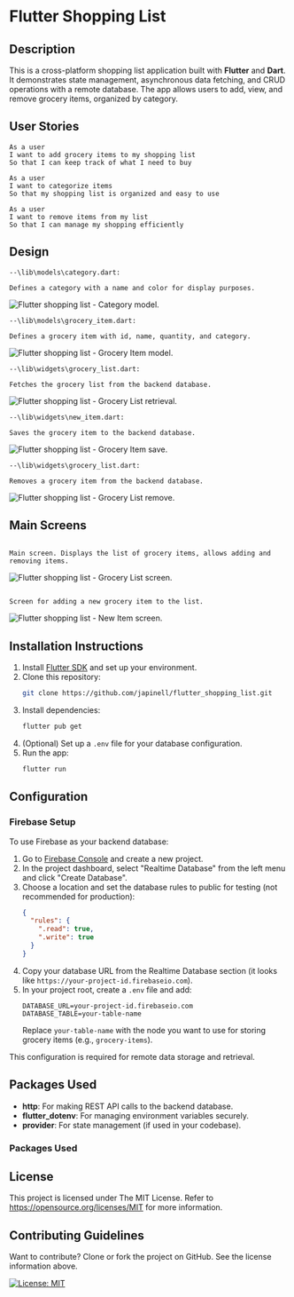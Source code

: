 # Flutter Shopping List

## Description

This is a cross-platform shopping list application built with **Flutter** and **Dart**. It demonstrates state management, asynchronous data fetching, and CRUD operations with a remote database. The app allows users to add, view, and remove grocery items, organized by category.

## User Stories

```
As a user
I want to add grocery items to my shopping list
So that I can keep track of what I need to buy
```

```
As a user
I want to categorize items
So that my shopping list is organized and easy to use
```

```
As a user
I want to remove items from my list
So that I can manage my shopping efficiently
```

## Design

```
--\lib\models\category.dart:

Defines a category with a name and color for display purposes.
```

![Flutter shopping list - Category model.](./assets/images/category-model.png)

```
--\lib\models\grocery_item.dart:

Defines a grocery item with id, name, quantity, and category.
```

![Flutter shopping list - Grocery Item model.](./assets/images/grocery-item-model.png)

```
--\lib\widgets\grocery_list.dart:

Fetches the grocery list from the backend database.
```

![Flutter shopping list - Grocery List retrieval.](./assets/images/grocery-list-retrieval.png)

```
--\lib\widgets\new_item.dart:

Saves the grocery item to the backend database.
```

![Flutter shopping list - Grocery Item save.](./assets/images/new-item-save.png)

```
--\lib\widgets\grocery_list.dart:

Removes a grocery item from the backend database.
```

![Flutter shopping list - Grocery List remove.](./assets/images/grocery-list-remove.png)

## Main Screens

```

Main screen. Displays the list of grocery items, allows adding and removing items.
```

![Flutter shopping list - Grocery List screen.](./assets/images/grocery-list-screen.png)

```

Screen for adding a new grocery item to the list.
```

![Flutter shopping list - New Item screen.](./assets/images/new-item-screen.png)

## Installation Instructions

1. Install [Flutter SDK](https://docs.flutter.dev/get-started/install) and set up your environment.
2. Clone this repository:
   ```bash
   git clone https://github.com/japinell/flutter_shopping_list.git
   ```
3. Install dependencies:
   ```bash
   flutter pub get
   ```
4. (Optional) Set up a `.env` file for your database configuration.
5. Run the app:
   ```bash
   flutter run
   ```

## Configuration

### Firebase Setup

To use Firebase as your backend database:

1. Go to [Firebase Console](https://console.firebase.google.com/) and create a new project.
2. In the project dashboard, select "Realtime Database" from the left menu and click "Create Database".
3. Choose a location and set the database rules to public for testing (not recommended for production):
   ```json
   {
     "rules": {
       ".read": true,
       ".write": true
     }
   }
   ```
4. Copy your database URL from the Realtime Database section (it looks like `https://your-project-id.firebaseio.com`).
5. In your project root, create a `.env` file and add:
   ```
   DATABASE_URL=your-project-id.firebaseio.com
   DATABASE_TABLE=your-table-name
   ```
   Replace `your-table-name` with the node you want to use for storing grocery items (e.g., `grocery-items`).

This configuration is required for remote data storage and retrieval.

## Packages Used

- **http**: For making REST API calls to the backend database.
- **flutter_dotenv**: For managing environment variables securely.
- **provider**: For state management (if used in your codebase).

### Packages Used

## License

This project is licensed under The MIT License. Refer to https://opensource.org/licenses/MIT for more information.

## Contributing Guidelines

Want to contribute? Clone or fork the project on GitHub. See the license information above.

[![License: MIT](https://img.shields.io/badge/License-MIT-yellow.svg)](https://opensource.org/licenses/MIT)
